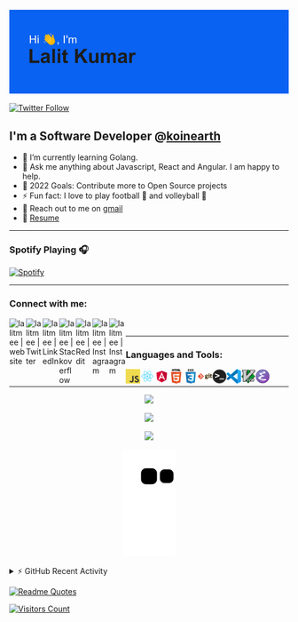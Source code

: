 ![hi](./header.png)

[![Twitter Follow](https://img.shields.io/twitter/follow/lalitmee?color=1DA1F2&logo=twitter&style=for-the-badge)](https://twitter.com/intent/follow?original_referer=https%3A%2F%2Fgithub.com%2Flalitmee&screen_name=lalitmee)

## I'm a Software Developer @[koinearth](https://github.com/koinearth)

- 🌱 I’m currently learning Golang.
- 💬 Ask me anything about Javascript, React and Angular. I am happy to help.
- 🥅 2022 Goals: Contribute more to Open Source projects
- ⚡ Fun fact: I love to play football :football: and volleyball :volleyball:
- 🤝 Reach out to me on [gmail](mailto:lalitkumar.meena.lk@gmail.com)
- 📝 [Resume](https://drive.google.com/file/d/1QK5wVbkUGYtZPvt8jZXIX-Kag09vxlHi/view?usp=sharing)

---

### Spotify Playing 🎧

[![Spotify](https://novatorem.lalitmee.vercel.app/api/spotify)](https://open.spotify.com/user/lkmee)

---

### Connect with me:

[<img align="left" alt="lalitmee | website" width="30" src="https://img.icons8.com/fluent/96/000000/domain.png" />][website]
[<img align="left" alt="lalitmee | Twitter" width="30" src="https://img.icons8.com/color/96/000000/twitter-squared.png" />][twitter]
[<img align="left" alt="lalitmee | LinkedIn" width="30" src="https://img.icons8.com/color/96/000000/linkedin.png" />][linkedin]
[<img align="left" alt="lalitmee | Stackoverflow" width="30" src="https://img.icons8.com/color/96/000000/stackoverflow.png" />][stackoverflow]
[<img align="left" alt="lalitmee | Reddit" width="30" src="https://img.icons8.com/color/96/000000/reddit.png" />][reddit]
[<img align="left" alt="lalitmee | Instagram" width="30" src="https://img.icons8.com/color/96/000000/instagram-new.png" />][instagram]
[<img align="left" alt="lalitmee | Instagram" width="30" src="https://img.icons8.com/color/96/000000/facebook.png" />][facebook]

<br />

---

### Languages and Tools:

<img align="left" alt="JavaScript" width="26px" src="https://raw.githubusercontent.com/github/explore/80688e429a7d4ef2fca1e82350fe8e3517d3494d/topics/javascript/javascript.png" />
<img align="left" alt="React" width="26px" src="https://raw.githubusercontent.com/github/explore/80688e429a7d4ef2fca1e82350fe8e3517d3494d/topics/react/react.png" />
<img align="left" alt="Angular" width="26px" src="https://raw.githubusercontent.com/github/explore/80688e429a7d4ef2fca1e82350fe8e3517d3494d/topics/angular/angular.png" />
<img align="left" alt="HTML5" width="26px" src="https://raw.githubusercontent.com/github/explore/80688e429a7d4ef2fca1e82350fe8e3517d3494d/topics/html/html.png" />
<img align="left" alt="CSS3" width="26px" src="https://raw.githubusercontent.com/github/explore/80688e429a7d4ef2fca1e82350fe8e3517d3494d/topics/css/css.png" />
<img align="left" alt="Git" width="26px" src="https://raw.githubusercontent.com/github/explore/80688e429a7d4ef2fca1e82350fe8e3517d3494d/topics/git/git.png" />
<img align="left" alt="Terminal" width="26px" src="https://raw.githubusercontent.com/github/explore/80688e429a7d4ef2fca1e82350fe8e3517d3494d/topics/terminal/terminal.png" />
<img align="left" alt="Visual Studio Code" width="26px" src="https://raw.githubusercontent.com/github/explore/80688e429a7d4ef2fca1e82350fe8e3517d3494d/topics/visual-studio-code/visual-studio-code.png" />
<img align="left" alt="Neovim" width="26px" src="https://raw.githubusercontent.com/github/explore/80688e429a7d4ef2fca1e82350fe8e3517d3494d/topics/vim/vim.png" />
<img align="left" alt="Emacs" width="26px"
src="https://raw.githubusercontent.com/github/explore/80688e429a7d4ef2fca1e82350fe8e3517d3494d/topics/emacs/emacs.png"
/>

<br />

---

<p align="center">
  <img src="https://github-readme-streak-stats.herokuapp.com/?user=lalitmee&theme=dark" />
</p>

<p align="center">
  <img src="https://github-readme-stats.vercel.app/api?username=lalitmee&count_private=true&show_icons=true&theme=tokyonight" />
</p>

<p align="center">
  <img src="https://github-readme-stats.vercel.app/api/top-langs/?username=lalitmee&layout=compact&theme=tokyonight&langs_count=6&hide=scheme,php,tex,roff,java,objective-c&exclude_repo=.emacs.d" />
</p>

<!-- <p align="center"> -->
<!--   <img src="https://github-readme-stats.vercel.app/api/wakatime?username=lalitmee&theme=tokyonight" /> -->
<!-- </p> -->

<!--START_SECTION:waka-->
<!--END_SECTION:waka-->

<p align="center">
  <img src="https://github.com/lalitmee/lalitmee/raw/output/github-contribution-grid-snake.svg" alt="snake" />
</p>

<details>
  <summary>⚡ GitHub Recent Activity</summary>

<!--START_SECTION:activity-->

1. 🗣 Commented on [#160](https://github.com/mhartington/formatter.nvim/issues/160) in [mhartington/formatter.nvim](https://github.com/mhartington/formatter.nvim)
2. 🗣 Commented on [#160](https://github.com/mhartington/formatter.nvim/issues/160) in [mhartington/formatter.nvim](https://github.com/mhartington/formatter.nvim)
3. 🗣 Commented on [#2](https://github.com/lalitmee/browse.nvim/issues/2) in [lalitmee/browse.nvim](https://github.com/lalitmee/browse.nvim)

<!--END_SECTION:activity-->

</details>

[![Readme Quotes](https://quotes-github-readme.vercel.app/api?type=vertical&theme=dark)](https://github.com/piyushsuthar/github-readme-quotes)

[![Visitors Count](https://komarev.com/ghpvc/?username=lalitmee&style=flat-square)](https://github.com/lalitmee)

[konearth]: https://github.com/koinearth
[website]: https://lalitmee.github.io/portfolio
[twitter]: https://twitter.com/lalitmee
[instagram]: https://instagram.com/lalitmee
[linkedin]: https://linkedin.com/in/lalitmee
[stackoverflow]: https://stackoverflow.com/users/4515657/lalit-kumar
[facebook]: https://www.facebook.com/iamlalitmee
[reddit]: https://www.reddit.com/user/lalitmee
